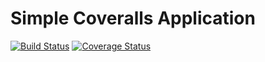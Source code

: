 Simple Coveralls Application
============================
[![Build Status](https://travis-ci.org/Krasnyanskiy/simple-coveralls-app.svg?branch=master)](https://travis-ci.org/Krasnyanskiy/simple-coveralls-app)
[![Coverage Status](https://coveralls.io/repos/Krasnyanskiy/simple-coveralls-app/badge.png?branch=master)](https://coveralls.io/r/Krasnyanskiy/simple-coveralls-app?branch=master)
